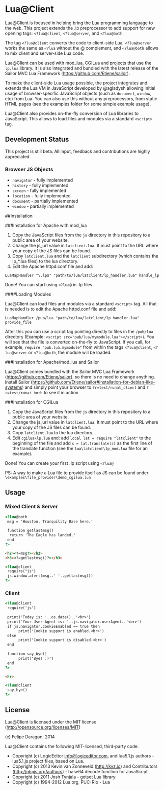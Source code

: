 # Lua@Client #

Lua@Client is focused in helping bring the Lua programming language to the web. This project extends the .lp preprocessor to add support for new opening tags: `<?lua@client`, `<?lua@server`, and `<?lua@both`.

The tag `<?lua@client` converts the code to client-side Lua, `<?lua@server` works the same as `<?lua` without the @ complement, and `<?lua@both` allows to mix client and server-side Lua code.

Lua@Client can be used with mod_lua, CGILua and projects that use the `lp.lua` library. It is also integrated and bundled with the latest release of the Sailor MVC Lua Framework (https://github.com/Etiene/sailor).

To make the client-side Lua usage possible, the project integrates and extends the Lua VM in JavaScript developed by @agladysh allowing initial usage of browser-specific JavaScript objects (such as `document`, `window`, etc) from Lua. You can also use this without any preprocessors, from static HTML pages (see the examples folder for some simple example usage).

Lua@Client also provides on-the-fly conversion of Lua libraries to JavaScript. This allows to load files and modules via a standard `<script>` tag.

## Development Status #

This project is still beta. All input, feedback and contributions are highly appreciated. 

### Browser JS Objects #

* `navigator` - fully implemented
* `history` - fully implemented
* `screen` - fully implemented
* `location` - fully implemented
* `document` - partially implemented
* `window` - partially implemented

##Installation

###Installation for Apache with mod_lua

1. Copy the JavaScript files from the `js` directory in this repository to a public area of your website.
2. Change the js_url value in `latclient.lua`. It must point to the URL where your copy of the JS files can be found.
3. Copy `latclient.lua` and the `latclient` subdirectory (which contains the lp_*.lua files) to the lua directory.
4. Edit the Apache httpd.conf file and add:
```
LuaMapHandler "\.lp$" "path/to/lua/latclient/lp_handler.lua" handle_lp
```

Done! You can start using `<?lua@` in .lp files.

####Loading Modules

Lua@Client can load files and modules via a standard `<script>` tag. All that is needed is to edit the Apache httpd.conf file and add:

```
LuaMapHandler /pub/lua "path/to/lua/latclient/lp_handler.lua" provide_file
```

After this you can use a script tag pointing directly to files in the `/pub/lua` directory (Example: `<script src="pub/lua/mymodule.lua"></script>`). You will see that the file is converted on-the-fly to JavaScript. If you call, for example, `require "pub.lua.mymodule"` from within the tags `<?lua@client`, `<?lua@server` or `<?lua@both`, the module will be loaded.

###Installation for Apache/mod_lua and Sailor

Lua@Client comes bundled with the Sailor MVC Lua Framework (https://github.com/Etiene/sailor), so there is no need to change anything. Install Sailor (https://github.com/Etiene/sailor#installation-for-debian-like-systems) and simply point your browser to `?r=test/runat_client` and `?r=test/runat_both` to see it in action.

###Installation for CGILua

1. Copy the JavaScript files from the `js` directory in this repository to a public area of your website.
2. Change the js_url value in `latclient.lua`. It must point to the URL where your copy of the JS files can be found.
3. Copy `latclient.lua` to the lua directory.
4. Edit `cgilua\lp.lua` and: add `local lat = require "latclient"` to the beginning of the file and add `s = lat.translate(s)` as the first line of the translate function (see the `lua\latclient\lp_mod.lua` file for an example).

Done! You can create your first .lp script using `<?lua@`

PS: A way to make a Lua file to provide itself as JS can be found under `\examples\file_provider\demo_cgilua.lua`

## Usage #

### Mixed Client & Server #

```html
<?lua@both
 msg = 'Houston, Tranquility Base here.'
 
 function getlastmsg()
  return 'The Eagle has landed.'
 end
?>

<h2><?=msg?></h2>
<h3><?=getlastmsg()?></h3>

<?lua@client
 require("js")
 js.window.alert(msg..' '..getlastmsg())
?>
```

### Client #

```html
<?lua@client
 require('js')
 
 print('Today is: '..os.date()..'<br>')
 print('Your User-Agent is: '..js.navigator.userAgent..'<br>')
 if js.navigator.cookieEnabled == true then
      print('Cookie support is enabled.<br>')
 else
      print('Cookie support is disabled.<br>')
 end
 
 function say_bye()
      print('Bye! :)')
 end
?>

<hr>

<?lua@client
 say_bye()
?>
```

## License #

Lua@Client is licensed under the MIT license (http://opensource.org/licenses/MIT)

(c) Felipe Daragon, 2014

Lua@Client contains the following MIT-licensed, third-party code:

* Copyright (c) LogicEditor <info@logiceditor.com>, and lua5.1.js authors - lua5.1.js project files, based on Lua.
* Copyright (c) 2013 Kevin van Zonneveld (http://kvz.io) and Contributors (http://phpjs.org/authors) - base64 decode function for JavaScript
* Copyright (c) 2011 Josh Tynjala - getset Lua library
* Copyright (c) 1994-2012 Lua.org, PUC-Rio - Lua